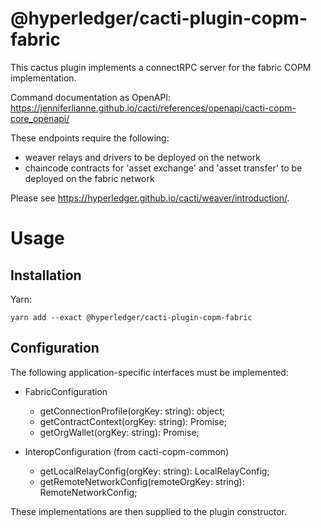 # @hyperledger/cacti-plugin-copm-fabric

This cactus plugin implements a connectRPC server for the fabric COPM implementation.

Command documentation as OpenAPI:
https://jenniferlianne.github.io/cacti/references/openapi/cacti-copm-core_openapi/

These endpoints require the following:

- weaver relays and drivers to be deployed on the network
- chaincode contracts for 'asset exchange' and 'asset transfer' to be deployed on the fabric network
  
Please see https://hyperledger.github.io/cacti/weaver/introduction/.


# Usage

## Installation

Yarn: 

    yarn add --exact @hyperledger/cacti-plugin-copm-fabric


## Configuration

The following application-specific interfaces must be implemented:

-  FabricConfiguration
   -    getConnectionProfile(orgKey: string): object;
   -    getContractContext(orgKey: string): Promise<FabricContractContext>;
   -    getOrgWallet(orgKey: string): Promise<Wallet>;

-  InteropConfiguration (from cacti-copm-common)
   -    getLocalRelayConfig(orgKey: string): LocalRelayConfig;
   -    getRemoteNetworkConfig(remoteOrgKey: string): RemoteNetworkConfig;

  These implementations are then supplied to the plugin constructor. 

  
  